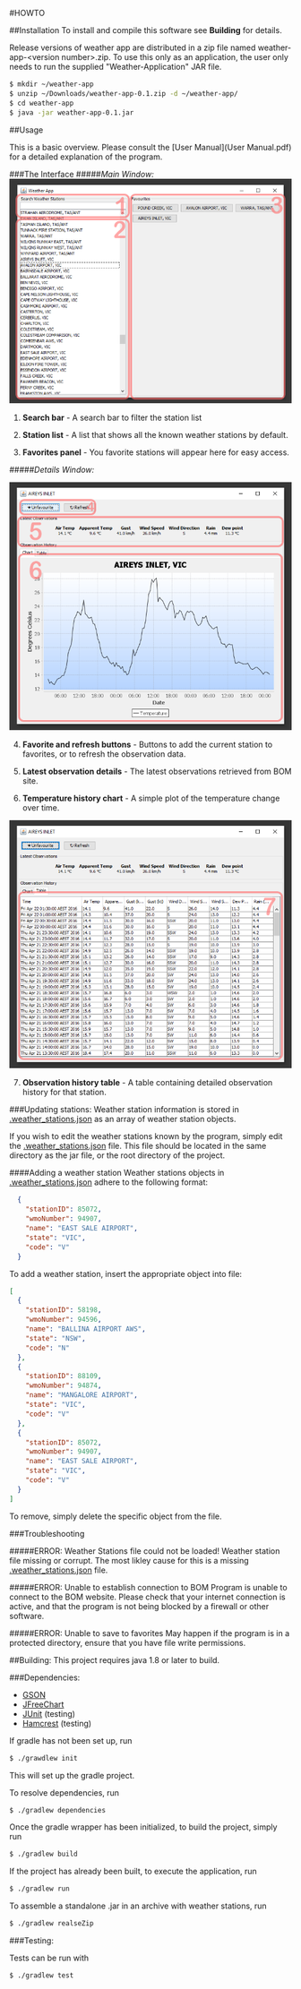 #HOWTO

##Installation
To install and compile this software see **Building** for details.

Release versions of weather app are distributed in a zip file named weather-app-\<version number>.zip.
To use this only as an application, the user only needs to run the supplied "Weather-Application" JAR file.


```bash
$ mkdir ~/weather-app
$ unzip ~/Downloads/weather-app-0.1.zip -d ~/weather-app/
$ cd weather-app
$ java -jar weather-app-0.1.jar
```


##Usage

 This is a basic overview. Please consult the [User Manual](User Manual.pdf) for a detailed explanation of the program.

###The Interface
#####*Main Window:*
![main_window_labeled](main_window_labeled.png)

1) **Search bar** - A search bar to filter the station list

2) **Station list** -  A list that shows all the known weather stations by default.

3) **Favorites panel** - You favorite stations will appear here for easy access.

#####*Details Window:*

![details_window_chart_labeled](details_window_chart_labeled.png)

4) **Favorite and refresh buttons** - Buttons to add the current station to favorites, or to refresh the observation data.

5) **Latest observation details** - The latest observations retrieved from BOM site.

6) **Temperature history chart** - A simple plot of the temperature change over time.

![details_window_table_labeled](details_window_table_labeled.png)

7) **Observation history table** -  A table containing detailed observation history for that station.

###Updating stations:
Weather station information is stored in [.weather_stations.json](../.weather_stations.json) as an array of weather station objects.

If you wish to edit the weather stations known by the program, simply edit the [.weather_stations.json](../.weather_stations.json) file. This file should be located in the same directory as the jar file, or the root directory of the project.

####Adding a weather station
Weather stations objects in [.weather_stations.json](../.weather_stations.json) adhere to the following format:
```json
  {
    "stationID": 85072,
    "wmoNumber": 94907,
    "name": "EAST SALE AIRPORT",
    "state": "VIC",
    "code": "V"
  }
```

To add a weather station, insert the appropriate object into file:

```json
[
  {
    "stationID": 58198,
    "wmoNumber": 94596,
    "name": "BALLINA AIRPORT AWS",
    "state": "NSW",
    "code": "N"
  },
  {
    "stationID": 88109,
    "wmoNumber": 94874,
    "name": "MANGALORE AIRPORT",
    "state": "VIC",
    "code": "V"
  },
  {
    "stationID": 85072,
    "wmoNumber": 94907,
    "name": "EAST SALE AIRPORT",
    "state": "VIC",
    "code": "V"
  }
]
```

To remove, simply delete the specific object from the file.

###Troubleshooting

#####ERROR: Weather Stations file could not be loaded!
Weather station file missing or corrupt. The most likley cause for this is a missing [.weather_stations.json](../.weather_stations.json) file.

#####ERROR: Unable to establish connection to BOM
Program is unable to connect to the BOM website. Please check that your internet connection is active, and that the program is not being blocked by a firewall or other software.

#####ERROR: Unable to save to favorites
May happen if the program is in a protected directory, ensure that you have file write permissions.

##Building:
This project requires java 1.8 or later to build.

###Dependencies:
- [GSON](https://github.com/google/gson)
- [JFreeChart](http://www.jfree.org/jfreechart/)
- [JUnit](http://junit.org/) (testing)
- [Hamcrest](http://hamcrest.org/JavaHamcrest/) (testing)

If gradle has not been set up, run
```bash
$ ./grawdlew init
```
This will set up the gradle project.

To resolve dependencies, run

```bash
$ ./gradlew dependencies
```

Once the gradle wrapper has been initialized, to build the project, simply run
```bash
$ ./gradlew build
```

If the project has already been built, to execute the application, run
```bash
$ ./gradlew run
```

To assemble a standalone .jar in an archive with weather stations, run

 ```bash
 $ ./gradlew realseZip
 ```

###Testing:

Tests can be run with
```bash
$ ./gradlew test
```
